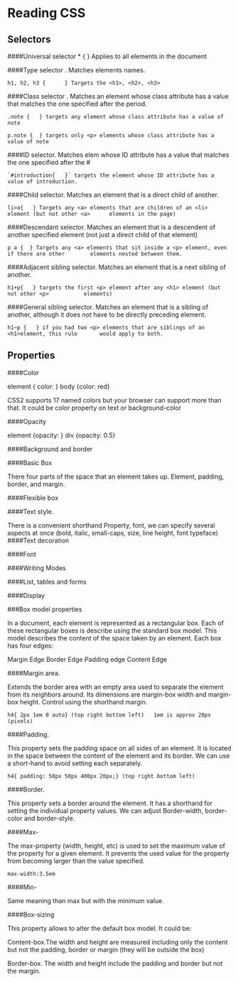 # Reading CSS

## Selectors

####Universal selector * {    } Applies to all elements in the document

####Type selector . Matches elements names.

	h1, h2, h3 {      } Targets the <h1>, <h2>, <h3>

####Class selector . Matches an element whose class attribute has a value that matches the 		one specified after the period.

	.note {   } targets any element whose class attribute has a value of note

	p.note {  } targets only <p> elements whose class attribute has a value of note

####ID selector. Matches elem whose ID attribute has a value that matches the one specified 		after the #

	`#introduction{   }` targets the element whose ID attribute has a value of introduction.

####Child selector. Matches an element that is a direct child of another.

	li>a{   } Targets any <a> elements that are children of an <li> element (but not other <a> 		elements in the page)

####Descendant selector. Matches an element that is a descendent of another specified 		element (not just a direct child of that element)

	p a {  } Targets any <a> elements that sit inside a <p> element, even if there are other 		elements nested between them.

####Adjacent sibling selector. Matches an element that is a next sibling of another.

	h1+p{   } targets the first <p> element after any <h1> element (but not other <p> 			elements)

####General sibling selector. Matches an element that is a sibling of another, although it does 		not have to be directly preceding element.

	h1~p {   } if you had two <p> elements that are siblings of an <h1>element, this rule 		would apply to both.


## Properties

####Color  		

element { color:   }    body {color: red}

CSS2 supports 17 named colors but your browser can support more than that.
It could be color property on text or background-color

####Opacity		

element {opacity:  }  div {opacity: 0.5}

####Background and border

####Basic Box

There four parts of the space that an element takes up. Element, padding, border,
and margin.

####Flexible box

####Text style.

There is a convenient shorthand Property, font, we can specify several
	aspects at once (bold, italic, small-caps, size, line height, font typeface)
####Text decoration

####Font

####Writing Modes

####List, tables and forms

####Display

###Box model properties

In a document, each element is represented as a rectangular box. Each of these rectangular boxes is describe using the standard  box model. This model describes the content of the space taken by an element. Each box has four edges:

Margin Edge
Border Edge
Padding edge
Content Edge

####Margin area.

Extends the border area with an empty area used to separate the element from its neighbors around. Its dimensions are margin-box width and margin-box height. Control using the shorthand margin.

	h4{ 2px 1em 0 auto} (top right bottom left)   1em is approx 20px (pixels)

####Padding.

This property sets the padding space on all sides of an element. It is located in the space between the content of the element and its border. We can use a short-hand to avoid setting each separately.

	h4{ padding: 50px 50px 400px 20px;} (top right bottom left)


####Border.

This property sets a border around the element. It has a shorthand  for setting the individual property values. We can adjust Border-width, border-color and border-style.

####Max-

The max-property (width, height, etc) is used to set the maximum value of the property for a given element.
It prevents the used value for the property from becoming larger than the value specified.

	max-width:3.5em

####Min-

Same meaning than max but with the minimum value.

####Box-sizing

This property allows to alter the default box model. It could be:

 Content-box.The width and height are measured including only the content but not the padding, border or margin (they will be outside the box)

 Border-box. The width and height include the padding and border but not the margin.

